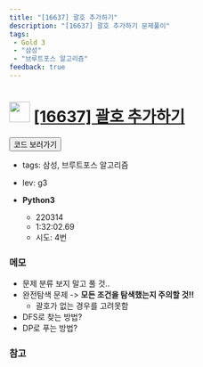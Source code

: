 ```yaml
---
title: "[16637] 괄호 추가하기"
description: "[16637] 괄호 추가하기 문제풀이"
tags: 
 - Gold 3
 - "삼성"
 - "브루트포스 알고리즘"
feedback: true
---
```

<h1><img src="https://doky.space/assets/icpclev/g3.svg" height="37px"> <a href="http://icpc.me/16637" target="_blank">[16637] 괄호 추가하기</a></h1>

<a href="https://github.com/DokySp/acmicpc-practice/tree/master/16637"><button class="btn btn-info">코드 보러가기</button></a>

- tags: 삼성, 브루트포스 알고리즘
- lev: g3

- **Python3**

  - 220314
  - 1:32:02.69
  - 시도: 4번

### 메모

- 문제 분류 보지 말고 풀 것..
- 완전탐색 문제 -> **모든 조건을 탐색했는지 주의할 것!!**
  - 괄호가 없는 경우를 고려못함
- DFS로 찾는 방법?
- DP로 푸는 방법?

### 참고
